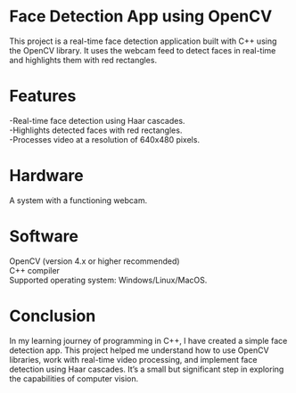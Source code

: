 

# Face Detection App using OpenCV
This project is a real-time face detection application built with C++ using the OpenCV library. It uses the webcam feed to detect faces in real-time and highlights them with red rectangles.

# Features
-Real-time face detection using Haar cascades. <br/>
-Highlights detected faces with red rectangles. <br/>
-Processes video at a resolution of 640x480 pixels. <br/>

# Hardware
A system with a functioning webcam.

# Software
OpenCV (version 4.x or higher recommended) <br/>
C++ compiler <br/>
Supported operating system: Windows/Linux/MacOS.

# Conclusion
In my learning journey of programming in C++, I have created a simple face detection app. This project helped me understand how to use OpenCV libraries, work with real-time video processing, and implement face detection using Haar cascades. It’s a small but significant step in exploring the capabilities of computer vision.

